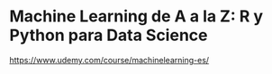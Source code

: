 # Machine Learning de A a la Z: R y Python para Data Science

https://www.udemy.com/course/machinelearning-es/

